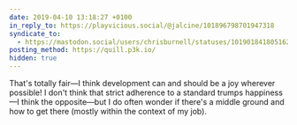 ```yaml
---
date: 2019-04-10 13:18:27 +0100
in_reply_to: https://playvicious.social/@jalcine/101896798701947318
syndicate_to:
  - https://mastodon.social/users/chrisburnell/statuses/101901841805162504
posting_method: https://quill.p3k.io/
hidden: true
---
```


That's totally fair—I think development can and should be a joy wherever possible! I don't think that strict adherence to a standard trumps happiness—I think the opposite—but I do often wonder if there's a middle ground and how to get there (mostly within the context of my job).
